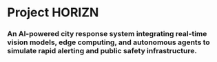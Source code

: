 # Project HORIZN

### An AI-powered city response system integrating real-time vision models, edge computing, and autonomous agents to simulate rapid alerting and public safety infrastructure.
